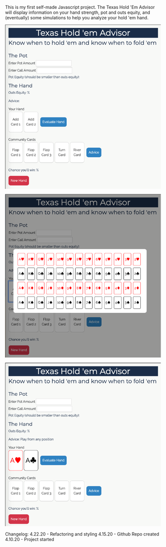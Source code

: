 This is my first self-made Javascript project. The Texas Hold 'Em Advisor will display information on your hand strength, pot and outs equity, and (eventually) some simulations to help you analyze your hold 'em hand. 

![Main Screen](https://github.com/HeyImMatt/texas_holdem_advisor/blob/bootstrap-and-styling/images/THAdvisorMain.png)

![Card Selection](https://github.com/HeyImMatt/texas_holdem_advisor/blob/bootstrap-and-styling/images/SelectCard.png)

![Pre-Flop Advice](https://github.com/HeyImMatt/texas_holdem_advisor/blob/bootstrap-and-styling/images/PreFlop.png)


Changelog:
4.22.20 - Refactoring and styling
4.15.20 - Github Repo created
4.10.20 - Project started